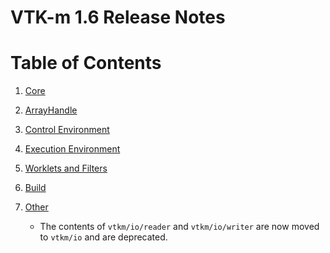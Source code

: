 VTK-m 1.6 Release Notes
=======================

# Table of Contents
1. [Core](#Core)

2. [ArrayHandle](#ArrayHandle)

3. [Control Environment](#Control-Environment)

4. [Execution Environment](#Execution-Environment)

5. [Worklets and Filters](#Worklets-and-Filters)

6. [Build](#Build)

7. [Other](#Other)
    - The contents of `vtkm/io/reader` and `vtkm/io/writer` are now moved to `vtkm/io` and are deprecated.

